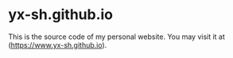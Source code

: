 # yx-sh.github.io

This is the source code of my personal website. You may visit it at (https://www.yx-sh.github.io).
